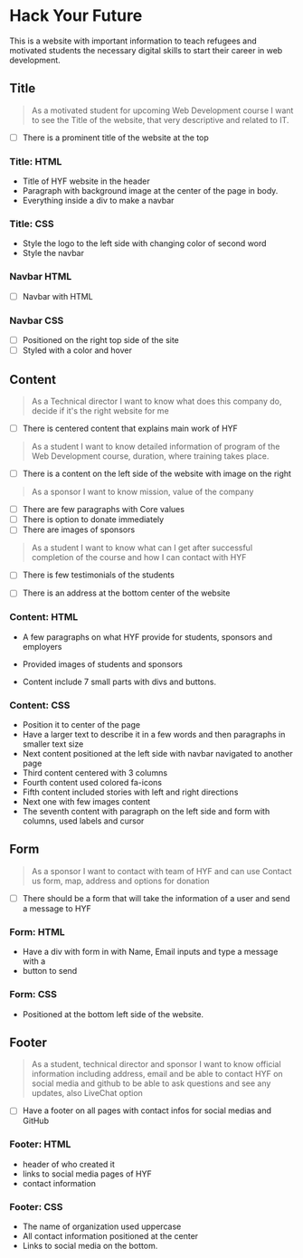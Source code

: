 # Hack Your Future

This is a website with important information to teach refugees and motivated
students the necessary digital skills to start their career in web development.

## Title

> As a motivated student for upcoming Web Development course I want to see the
> Title of the website, that very descriptive and related to IT.

- [ ] There is a prominent title of the website at the top

### Title: HTML

- Title of HYF website in the header
- Paragraph with background image at the center of the page in body.
- Everything inside a div to make a navbar

### Title: CSS

- Style the logo to the left side with changing color of second word
- Style the navbar

### Navbar HTML

- [ ] Navbar with HTML

### Navbar CSS

- [ ] Positioned on the right top side of the site
- [ ] Styled with a color and hover

## Content

> As a Technical director I want to know what does this company do, decide if
> it's the right website for me

- [ ] There is centered content that explains main work of HYF

> As a student I want to know detailed information of program of the Web
> Development course, duration, where training takes place.

- [ ] There is a content on the left side of the website with image on the right

> As a sponsor I want to know mission, value of the company

- [ ] There are few paragraphs with Core values
- [ ] There is option to donate immediately
- [ ] There are images of sponsors

> As a student I want to know what can I get after successful completion of the
> course and how I can contact with HYF

- [ ] There is few testimonials of the students

- [ ] There is an address at the bottom center of the website

### Content: HTML

- A few paragraphs on what HYF provide for students, sponsors and employers

- Provided images of students and sponsors
- Content include 7 small parts with divs and buttons.

### Content: CSS

- Position it to center of the page
- Have a larger text to describe it in a few words and then paragraphs in
  smaller text size
- Next content positioned at the left side with navbar navigated to another page
- Third content centered with 3 columns
- Fourth content used colored fa-icons
- Fifth content included stories with left and right directions
- Next one with few images content
- The seventh content with paragraph on the left side and form with columns,
  used labels and cursor

## Form

> As a sponsor I want to contact with team of HYF and can use Contact us form,
> map, address and options for donation

- [ ] There should be a form that will take the information of a user and send a
      message to HYF

### Form: HTML

- Have a div with form in with Name, Email inputs and type a message with a
- button to send

### Form: CSS

- Positioned at the bottom left side of the website.

## Footer

> As a student, technical director and sponsor I want to know official
> information including address, email and be able to contact HYF on social
> media and github to be able to ask questions and see any updates, also
> LiveChat option

- [ ] Have a footer on all pages with contact infos for social medias and GitHub

### Footer: HTML

- header of who created it
- links to social media pages of HYF
- contact information

### Footer: CSS

- The name of organization used uppercase
- All contact information positioned at the center
- Links to social media on the bottom.
